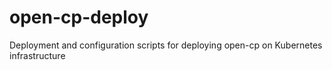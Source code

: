 # open-cp-deploy
Deployment and configuration scripts for deploying open-cp on Kubernetes infrastructure
